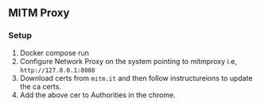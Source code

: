 ## MITM Proxy

### Setup 
1. Docker compose run
2. Configure Network Proxy on the system pointing to mitmproxy i.e, `http://127.0.0.1:8080`
3. Download certs from `mitm.it` and then follow instructureions to update the ca certs.
4. Add the above cer to Authorities in the chrome.